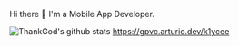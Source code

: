 Hi there 👋
I'm a Mobile App Developer.

![ThankGod's github stats](https://github-readme-stats.vercel.app/api?username=k1ycee&show_icons=true&theme=dracula)
https://gpvc.arturio.dev/k1ycee
